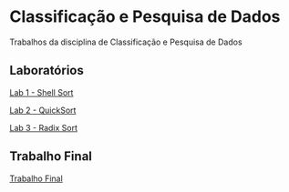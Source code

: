 # Classificação e Pesquisa de Dados
Trabalhos da disciplina de Classificação e Pesquisa de Dados
&nbsp;

## Laboratórios
[Lab 1 - Shell Sort](lab1/lab1-2023.pdf)
&nbsp;
  
[Lab 2 - QuickSort](lab2/lab2-2023.pdf)
&nbsp;
  
[Lab 3 - Radix Sort](lab3/lab3-2023-1.pdf)

## Trabalho Final
[Trabalho Final](TrabFinal/Trabalho%20final%20FIFA21.pdf)
